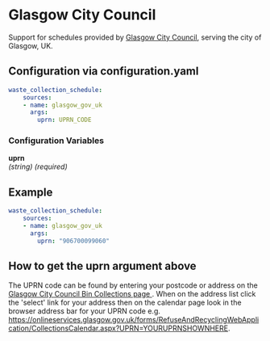 # Glasgow City Council

Support for schedules provided by [Glasgow City Council](https://www.glasgow.gov.uk/forms/refuseandrecyclingcalendar/AddressSearch.aspx), serving the
city of Glasgow, UK.

## Configuration via configuration.yaml

```yaml
waste_collection_schedule:
    sources:
    - name: glasgow_gov_uk
      args:
        uprn: UPRN_CODE
```

### Configuration Variables

**uprn**  
*(string) (required)*

## Example

```yaml
waste_collection_schedule:
    sources:
    - name: glasgow_gov_uk
      args:
        uprn: "906700099060"
```

## How to get the uprn argument above

The UPRN code can be found by entering your postcode or address on the
[Glasgow City Council Bin Collections page
](https://onlineservices.glasgow.gov.uk/forms/RefuseAndRecyclingWebApplication/AddressSearch.aspx).  When on the address list click the 'select' link for your address then on the calendar page look in the browser address bar for your UPRN code e.g. https://onlineservices.glasgow.gov.uk/forms/RefuseAndRecyclingWebApplication/CollectionsCalendar.aspx?UPRN=YOURUPRNSHOWNHERE.
